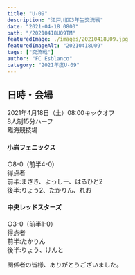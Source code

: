 ```yaml
---
title: "U-09"
description: "江戸川区3年生交流戦"
date: "2021-04-18 0800"
path: "/20210418U09TM"
featuredImage: ./images/20210418U09.jpg
featuredImageAlt: "20210418U09"
tags: ["交流戦"]
author: "FC Esblanco"
category: "2021年度U-09"
---
```


<script src="https://adm.shinobi.jp/s/f9835040bccb6582c56df68b8f5ecca7"></script>


## 日時・会場

2021年4月18日（土）08:00キックオフ  
8人制15分ハーフ  
臨海競技場  

#### 小岩フェニックス
○8-0（前半4-0）    
得点者  
  前半:まさき、よっしー、はるひと2  
  後半:りょう2、たかりん、れお


#### 中央レッドスターズ
○3-0（前半1-0）  
得点者  
  前半:たかりん  
  後半:りょう、けんと  



関係者の皆様、ありがとうございました。
